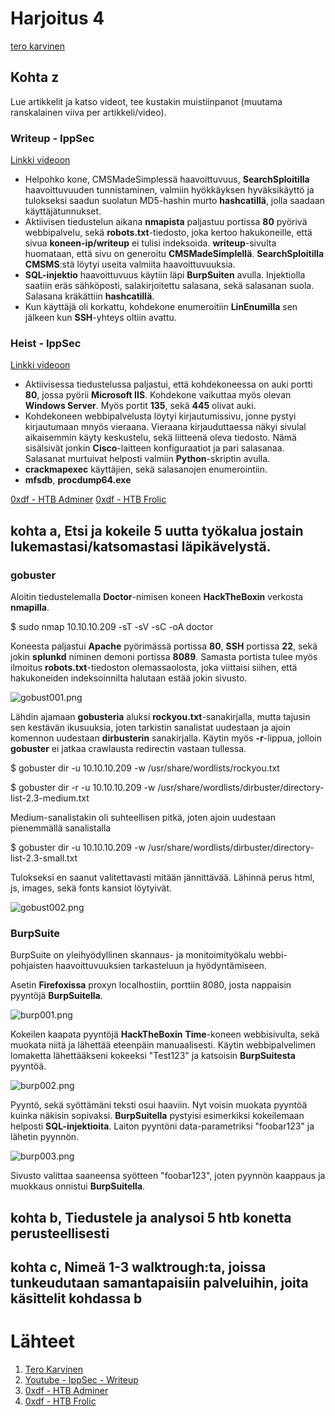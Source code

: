 # Harjoitus 4

[tero karvinen](http://terokarvinen.com/2020/tunkeutumistestaus-kurssi-pentest-course-ict4tn027-3006-autumn-2020/)

## Kohta z

Lue artikkelit ja katso videot, tee kustakin muistiinpanot (muutama ranskalainen viiva per artikkeli/video).

### Writeup - IppSec

[Linkki videoon](https://www.youtube.com/watch?v=GKq4cwBfH24)

  * Helpohko kone, CMSMadeSimplessä haavoittuvuus, **SearchSploitilla** haavoittuvuuden tunnistaminen, valmiin hyökkäyksen hyväksikäyttö ja tulokseksi saadun suolatun MD5-hashin murto **hashcatillä**, jolla saadaan käyttäjätunnukset. 
  * Aktiivisen tiedustelun aikana **nmapista** paljastuu portissa **80** pyörivä webbipalvelu, sekä **robots.txt**-tiedosto, joka kertoo hakukoneille, että sivua **koneen-ip/writeup** ei tulisi indeksoida. **writeup**-sivulta huomataan, että sivu on generoitu **CMSMadeSimplellä**. **SearchSploitilla** **CMSMS**:stä löytyi useita valmiita haavoittuvuuksia.
  * **SQL-injektio** haavoittuvuus käytiin läpi **BurpSuiten** avulla. Injektiolla saatiin eräs sähköposti, salakirjoitettu salasana, sekä salasanan suola. Salasana kräkättiin **hashcatillä**.
  * Kun käyttäjä oli korkattu, kohdekone enumeroitiin **LinEnumilla** sen jälkeen kun **SSH**-yhteys oltiin avattu.

### Heist - IppSec

[Linkki videoon](https://www.youtube.com/watch?v=fmBb6BgLsC8)

  * Aktiivisessa tiedustelussa paljastui, että kohdekoneessa on auki portti **80**, jossa pyörii **Microsoft IIS**. Kohdekone vaikuttaa myös olevan **Windows Server**. Myös portit **135**, sekä **445** olivat auki.
  * Kohdekoneen webbipalvelusta löytyi kirjautumissivu, jonne pystyi kirjautumaan mnyös vieraana. Vieraana kirjauduttaessa näkyi sivulal aikaisemmin käyty keskustelu, sekä liitteenä oleva tiedosto. Nämä sisälsivät jonkin **Cisco**-laitteen konfiguraatiot ja pari salasanaa. Salasanat murtuivat helposti valmiin **Python**-skriptin avulla.
  * **crackmapexec** käyttäjien, sekä salasanojen enumerointiin.
  * **mfsdb**, **procdump64.exe**


[0xdf - HTB Adminer](https://0xdf.gitlab.io/2020/09/26/htb-admirer.html)
[0xdf - HTB Frolic](https://0xdf.gitlab.io/2019/03/23/htb-frolic.html)

## kohta a, Etsi ja kokeile 5 uutta työkalua jostain lukemastasi/katsomastasi läpikävelystä.

### gobuster

Aloitin tiedustelemalla **Doctor**-nimisen koneen **HackTheBoxin** verkosta **nmapilla**.

  $ sudo nmap 10.10.10.209 -sT -sV -sC -oA doctor

Koneesta paljastui **Apache** pyörimässä portissa **80**, **SSH** portissa **22**, sekä jokin **splunkd** niminen demoni portissa **8089**. Samasta portista tulee myös ilmoitus **robots.txt**-tiedoston olemassaolosta, joka viittaisi siihen, että hakukoneiden indeksoinnilta halutaan estää jokin sivusto.

![gobust001.png](./kuvat/gobust001.png)

Lähdin ajamaan **gobusteria** aluksi **rockyou.txt**-sanakirjalla, mutta tajusin sen kestävän ikusuuksia, joten tarkistin sanalistat uudestaan ja ajoin komennon uudestaan **dirbusterin** sanakirjalla. Käytin myös **-r**-lippua, jolloin **gobuster** ei jatkaa crawlausta redirectin vastaan tullessa.

  $ gobuster dir -u 10.10.10.209 -w /usr/share/wordlists/rockyou.txt 

  $ gobuster dir -r -u 10.10.10.209 -w /usr/share/wordlists/dirbuster/directory-list-2.3-medium.txt 

Medium-sanalistakin oli suhteellisen pitkä, joten ajoin uudestaan pienemmällä sanalistalla

  $ gobuster dir -u 10.10.10.209 -w /usr/share/wordlists/dirbuster/directory-list-2.3-small.txt

Tulokseksi en saanut valitettavasti mitään jännittävää. Lähinnä perus html, js, images, sekä fonts kansiot löytyivät.

![gobust002.png](./kuvat/gobust002.png)

### BurpSuite

BurpSuite on yleihyödyllinen skannaus- ja monitoimityökalu webbi-pohjaisten haavoittuvuuksien tarkasteluun ja hyödyntämiseen.

Asetin **Firefoxissa** proxyn localhostiin, porttiin 8080, josta nappaisin pyyntöjä **BurpSuitella**.

![burp001.png](./kuvat/burp001.png)

Kokeilen kaapata pyyntöjä **HackTheBoxin** **Time**-koneen webbisivulta, sekä muokata niitä ja lähettää eteenpäin manuaalisesti. Käytin webbipalvelimen lomaketta lähettääkseni kokeeksi "Test123" ja katsoisin **BurpSuitesta** pyyntöä.

![burp002.png](./kuvat/burp002.png)

Pyyntö, sekä syöttämäni teksti osui haaviin. Nyt voisin muokata pyyntöä kuinka näkisin sopivaksi. **BurpSuitella** pystyisi esimerkiksi kokeilemaan helposti **SQL-injektioita**. Laiton pyyntöni data-parametriksi "foobar123" ja lähetin pyynnön.

![burp003.png](./kuvat/burp003.png)

Sivusto valittaa saaneensa syötteen "foobar123", joten pyynnön kaappaus ja muokkaus onnistui **BurpSuitella**.


### 




## kohta b, Tiedustele ja analysoi 5 htb konetta perusteellisesti

## kohta c, Nimeä 1-3 walktrough:ta, joissa tunkeudutaan samantapaisiin palveluihin, joita käsittelit kohdassa b


# Lähteet

1. [Tero Karvinen](http://terokarvinen.com/2020/tunkeutumistestaus-kurssi-pentest-course-ict4tn027-3006-autumn-2020/)
2. [Youtube - IppSec - Writeup](https://www.youtube.com/watch?v=GKq4cwBfH24)
3. [0xdf - HTB Adminer](https://0xdf.gitlab.io/2020/09/26/htb-admirer.html)
4. [0xdf - HTB Frolic](https://0xdf.gitlab.io/2019/03/23/htb-frolic.html)
